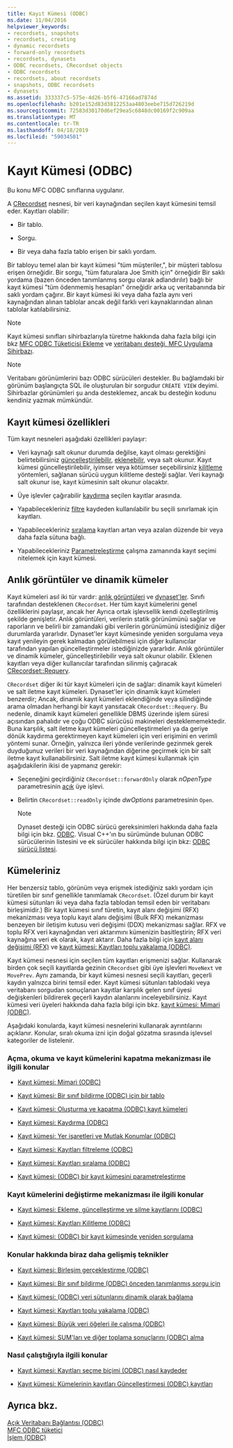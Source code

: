 ```yaml
---
title: Kayıt Kümesi (ODBC)
ms.date: 11/04/2016
helpviewer_keywords:
- recordsets, snapshots
- recordsets, creating
- dynamic recordsets
- forward-only recordsets
- recordsets, dynasets
- ODBC recordsets, CRecordset objects
- ODBC recordsets
- recordsets, about recordsets
- snapshots, ODBC recordsets
- dynasets
ms.assetid: 333337c5-575e-4d26-b5f6-47166ad7874d
ms.openlocfilehash: b201e152d83d3812253aa4803eebe715d726219d
ms.sourcegitcommit: 72583d30170d6ef29ea5c6848dc00169f2c909aa
ms.translationtype: MT
ms.contentlocale: tr-TR
ms.lasthandoff: 04/18/2019
ms.locfileid: "59034501"
---
```

# <a name="recordset-odbc"></a>Kayıt Kümesi (ODBC)

Bu konu MFC ODBC sınıflarına uygulanır.

A [CRecordset](../../mfc/reference/crecordset-class.md) nesnesi, bir veri kaynağından seçilen kayıt kümesini temsil eder. Kayıtları olabilir:

- Bir tablo.

- Sorgu.

- Bir veya daha fazla tablo erişen bir saklı yordam.

Bir tabloyu temel alan bir kayıt kümesi "tüm müşteriler,", bir müşteri tablosu erişen örneğidir. Bir sorgu, "tüm faturalara Joe Smith için" örneğidir Bir saklı yordama (bazen önceden tanımlanmış sorgu olarak adlandırılır) bağlı bir kayıt kümesi "tüm ödenmemiş hesapları" örneğidir arka uç veritabanında bir saklı yordam çağırır. Bir kayıt kümesi iki veya daha fazla aynı veri kaynağından alınan tablolar ancak değil farklı veri kaynaklarından alınan tablolar katılabilirsiniz.

> [!NOTE]
>  Kayıt kümesi sınıfları sihirbazlarıyla türetme hakkında daha fazla bilgi için bkz [MFC ODBC Tüketicisi Ekleme](../../mfc/reference/adding-an-mfc-odbc-consumer.md) ve [veritabanı desteği, MFC Uygulama Sihirbazı](../../mfc/reference/database-support-mfc-application-wizard.md).

> [!NOTE]
>  Veritabanı görünümlerini bazı ODBC sürücüleri destekler. Bu bağlamdaki bir görünüm başlangıçta SQL ile oluşturulan bir sorgudur `CREATE VIEW` deyimi. Sihirbazlar görünümleri şu anda desteklemez, ancak bu desteğin kodunu kendiniz yazmak mümkündür.

##  <a name="_core_recordset_capabilities"></a> Kayıt kümesi özellikleri

Tüm kayıt nesneleri aşağıdaki özellikleri paylaşır:

- Veri kaynağı salt okunur durumda değilse, kayıt olması gerektiğini belirtebilirsiniz [güncelleştirilebilir](../../data/odbc/recordset-adding-updating-and-deleting-records-odbc.md), [eklenebilir](../../data/odbc/recordset-adding-updating-and-deleting-records-odbc.md), veya salt okunur. Kayıt kümesi güncelleştirilebilir, iyimser veya kötümser seçebilirsiniz [kilitleme](../../data/odbc/recordset-locking-records-odbc.md) yöntemleri, sağlanan sürücü uygun kilitleme desteği sağlar. Veri kaynağı salt okunur ise, kayıt kümesinin salt okunur olacaktır.

- Üye işlevler çağırabilir [kaydırma](../../data/odbc/recordset-scrolling-odbc.md) seçilen kayıtlar arasında.

- Yapabilecekleriniz [filtre](../../data/odbc/recordset-filtering-records-odbc.md) kaydeden kullanılabilir bu seçili sınırlamak için kayıtları.

- Yapabilecekleriniz [sıralama](../../data/odbc/recordset-sorting-records-odbc.md) kayıtları artan veya azalan düzende bir veya daha fazla sütuna bağlı.

- Yapabilecekleriniz [Parametreleştirme](../../data/odbc/recordset-parameterizing-a-recordset-odbc.md) çalışma zamanında kayıt seçimi nitelemek için kayıt kümesi.

##  <a name="_core_snapshots_and_dynasets"></a> Anlık görüntüler ve dinamik kümeler

Kayıt kümeleri asıl iki tür vardır: [anlık görüntüleri](../../data/odbc/snapshot.md) ve [dynaset'ler](../../data/odbc/dynaset.md). Sınıfı tarafından desteklenen `CRecordset`. Her tüm kayıt kümelerini genel özelliklerini paylaşır, ancak her Ayrıca ortak işlevsellik kendi özelleştirilmiş şekilde genişletir. Anlık görüntüleri, verilerin statik görünümünü sağlar ve raporların ve belirli bir zamandaki gibi verilerin görünümünü istediğiniz diğer durumlarda yararlıdır. Dynaset'ler kayıt kümesinde yeniden sorgulama veya kayıt yenileyin gerek kalmadan görülebilmesi için diğer kullanıcılar tarafından yapılan güncelleştirmeler istediğinizde yararlıdır. Anlık görüntüler ve dinamik kümeler, güncelleştirilebilir veya salt okunur olabilir. Eklenen kayıtları veya diğer kullanıcılar tarafından silinmiş çağıracak [CRecordset::Requery](../../mfc/reference/crecordset-class.md#requery).

`CRecordset` diğer iki tür kayıt kümeleri için de sağlar: dinamik kayıt kümeleri ve salt iletme kayıt kümeleri. Dynaset'ler için dinamik kayıt kümeleri benzerdir; Ancak, dinamik kayıt kümeleri eklendiğinde veya silindiğinde arama olmadan herhangi bir kayıt yansıtacak `CRecordset::Requery`. Bu nedenle, dinamik kayıt kümeleri genellikle DBMS üzerinde işlem süresi açısından pahalıdır ve çoğu ODBC sürücüsü makineleri desteklememektedir. Buna karşılık, salt iletme kayıt kümeleri güncelleştirmeleri ya da geriye dönük kaydırma gerektirmeyen kayıt kümeleri için veri erişimini en verimli yöntemi sunar. Örneğin, yalnızca ileri yönde verilerinde gezinmek gerek duyduğunuz verileri bir veri kaynağından diğerine geçirmek için bir salt iletme kayıt kullanabilirsiniz. Salt iletme kayıt kümesi kullanmak için aşağıdakilerin ikisi de yapmanız gerekir:

- Seçeneğini geçirdiğiniz `CRecordset::forwardOnly` olarak *nOpenType* parametresinin [açık](../../mfc/reference/crecordset-class.md#open) üye işlevi.

- Belirtin `CRecordset::readOnly` içinde *dwOptions* parametresinin `Open`.

    > [!NOTE]
    >  Dynaset desteği için ODBC sürücü gereksinimleri hakkında daha fazla bilgi için bkz. [ODBC](../../data/odbc/odbc-basics.md). Visual C++'ın bu sürümünde bulunan ODBC sürücülerinin listesini ve ek sürücüler hakkında bilgi için bkz: [ODBC sürücü listesi](../../data/odbc/odbc-driver-list.md).

##  <a name="_core_your_recordsets"></a> Kümeleriniz

Her benzersiz tablo, görünüm veya erişmek istediğiniz saklı yordam için türetilen bir sınıf genellikle tanımlamak `CRecordset`. (Özel durum bir kayıt kümesi sütunları iki veya daha fazla tablodan temsil eden bir veritabanı birleşimidir.) Bir kayıt kümesi sınıf türetin, kayıt alanı değişimi (RFX) mekanizması veya toplu kayıt alanı değişimi (Bulk RFX) mekanizması benzeyen bir iletişim kutusu veri değişimi (DDX) mekanizması sağlar. RFX ve toplu RFX veri kaynağından veri aktarımını kümenizin basitleştirin; RFX veri kaynağına veri ek olarak, kayıt aktarır. Daha fazla bilgi için [kayıt alanı değişimi (RFX)](../../data/odbc/record-field-exchange-rfx.md) ve [kayıt kümesi: Kayıtları toplu yakalama (ODBC)](../../data/odbc/recordset-fetching-records-in-bulk-odbc.md).

Kayıt kümesi nesnesi için seçilen tüm kayıtları erişmenizi sağlar. Kullanarak birden çok seçili kayıtlarda gezinin `CRecordset` gibi üye işlevleri `MoveNext` ve `MovePrev`. Aynı zamanda, bir kayıt kümesi nesnesi seçili kayıtları, geçerli kaydın yalnızca birini temsil eder. Kayıt kümesi sütunları tablodaki veya veritabanı sorgudan sonuçlanan kayıtlar karşılık gelen sınıf üyesi değişkenleri bildirerek geçerli kaydın alanlarını inceleyebilirsiniz. Kayıt kümesi veri üyeleri hakkında daha fazla bilgi için bkz. [kayıt kümesi: Mimari (ODBC)](../../data/odbc/recordset-architecture-odbc.md).

Aşağıdaki konularda, kayıt kümesi nesnelerini kullanarak ayrıntılarını açıklanır. Konular, sıralı okuma izni için doğal gözatma sırasında işlevsel kategoriler de listelenir.

### <a name="topics-about-the-mechanics-of-opening-reading-and-closing-recordsets"></a>Açma, okuma ve kayıt kümelerini kapatma mekanizması ile ilgili konular

- [Kayıt kümesi: Mimari (ODBC)](../../data/odbc/recordset-architecture-odbc.md)

- [Kayıt kümesi: Bir sınıf bildirme (ODBC) için bir tablo](../../data/odbc/recordset-declaring-a-class-for-a-table-odbc.md)

- [Kayıt kümesi: Oluşturma ve kapatma (ODBC) kayıt kümeleri](../../data/odbc/recordset-creating-and-closing-recordsets-odbc.md)

- [Kayıt kümesi: Kaydırma (ODBC)](../../data/odbc/recordset-scrolling-odbc.md)

- [Kayıt kümesi: Yer işaretleri ve Mutlak Konumlar (ODBC)](../../data/odbc/recordset-bookmarks-and-absolute-positions-odbc.md)

- [Kayıt kümesi: Kayıtları filtreleme (ODBC)](../../data/odbc/recordset-filtering-records-odbc.md)

- [Kayıt kümesi: Kayıtları sıralama (ODBC)](../../data/odbc/recordset-sorting-records-odbc.md)

- [Kayıt kümesi: (ODBC) bir kayıt kümesini parametreleştirme](../../data/odbc/recordset-parameterizing-a-recordset-odbc.md)

### <a name="topics-about-the-mechanics-of-modifying-recordsets"></a>Kayıt kümelerini değiştirme mekanizması ile ilgili konular

- [Kayıt kümesi: Ekleme, güncelleştirme ve silme kayıtlarını (ODBC)](../../data/odbc/recordset-adding-updating-and-deleting-records-odbc.md)

- [Kayıt kümesi: Kayıtları Kilitleme (ODBC)](../../data/odbc/recordset-locking-records-odbc.md)

- [Kayıt kümesi: (ODBC) bir kayıt kümesinde yeniden sorgulama](../../data/odbc/recordset-requerying-a-recordset-odbc.md)

### <a name="topics-about-somewhat-more-advanced-techniques"></a>Konular hakkında biraz daha gelişmiş teknikler

- [Kayıt kümesi: Birleşim gerçekleştirme (ODBC)](../../data/odbc/recordset-performing-a-join-odbc.md)

- [Kayıt kümesi: Bir sınıf bildirme (ODBC) önceden tanımlanmış sorgu için](../../data/odbc/recordset-declaring-a-class-for-a-predefined-query-odbc.md)

- [Kayıt kümesi: (ODBC) veri sütunlarını dinamik olarak bağlama](../../data/odbc/recordset-dynamically-binding-data-columns-odbc.md)

- [Kayıt kümesi: Kayıtları toplu yakalama (ODBC)](../../data/odbc/recordset-fetching-records-in-bulk-odbc.md)

- [Kayıt kümesi: Büyük veri öğeleri ile çalışma (ODBC)](../../data/odbc/recordset-working-with-large-data-items-odbc.md)

- [Kayıt kümesi: SUM'ları ve diğer toplama sonuçlarını (ODBC) alma](../../data/odbc/recordset-obtaining-sums-and-other-aggregate-results-odbc.md)

### <a name="topics-about-how-recordsets-work"></a>Nasıl çalıştığıyla ilgili konular

- [Kayıt kümesi: Kayıtları seçme biçimi (ODBC) nasıl kaydeder](../../data/odbc/recordset-how-recordsets-select-records-odbc.md)

- [Kayıt kümesi: Kümelerinin kayıtları Güncelleştirmesi (ODBC) kayıtları](../../data/odbc/recordset-how-recordsets-update-records-odbc.md)

## <a name="see-also"></a>Ayrıca bkz.

[Açık Veritabanı Bağlantısı (ODBC)](../../data/odbc/open-database-connectivity-odbc.md)<br/>
[MFC ODBC tüketici](../../mfc/reference/adding-an-mfc-odbc-consumer.md)<br/>
[İşlem (ODBC)](../../data/odbc/transaction-odbc.md)